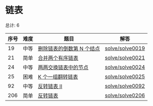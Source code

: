 # 链表

<!--- table -->

总计: 6

| 序号 | 难度 | 题目                                                                                            | 解答                                  |
| ---- | ---- | ----------------------------------------------------------------------------------------------- | ------------------------------------- |
| 19   | 中等 | [删除链表的倒数第 N 个结点](https://leetcode-cn.com/problems/remove-nth-node-from-end-of-list/) | [solve/solve0019](../solve/solve0019) |
| 21   | 简单 | [合并两个有序链表](https://leetcode-cn.com/problems/merge-two-sorted-lists/)                    | [solve/solve0021](../solve/solve0021) |
| 24   | 中等 | [两两交换链表中的节点](https://leetcode-cn.com/problems/swap-nodes-in-pairs/)                   | [solve/solve0024](../solve/solve0024) |
| 25   | 困难 | [K 个一组翻转链表](https://leetcode-cn.com/problems/reverse-nodes-in-k-group/)                  | [solve/solve0025](../solve/solve0025) |
| 92   | 中等 | [反转链表 II](https://leetcode-cn.com/problems/reverse-linked-list-ii/)                         | [solve/solve0092](../solve/solve0092) |
| 206  | 简单 | [反转链表](https://leetcode-cn.com/problems/reverse-linked-list/)                               | [solve/solve0206](../solve/solve0206) |
